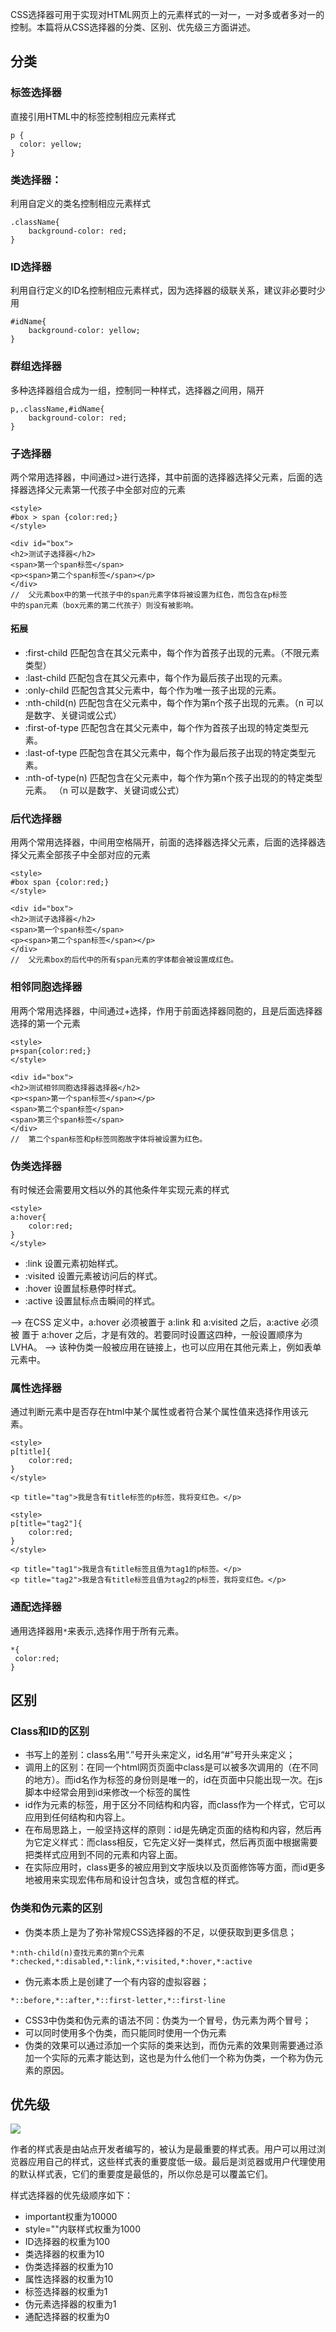 <!-- ---
title: CSS选择器
date: 2018-01-13
tags: CSS
--- -->

CSS选择器可用于实现对HTML网页上的元素样式的一对一，一对多或者多对一的控制。本篇将从CSS选择器的分类、区别、优先级三方面讲述。

## 分类

### 标签选择器
直接引用HTML中的标签控制相应元素样式
```
p {
  color: yellow;
}
```

### 类选择器：
利用自定义的类名控制相应元素样式
```
.className{
    background-color: red;
}
```
### ID选择器
利用自行定义的ID名控制相应元素样式，因为选择器的级联关系，建议非必要时少用
```
#idName{
    background-color: yellow;
}
```
### 群组选择器
多种选择器组合成为一组，控制同一种样式，选择器之间用，隔开
```
p,.className,#idName{
    background-color: red;
}
```
### 子选择器
两个常用选择器，中间通过>进行选择，其中前面的选择器选择父元素，后面的选择器选择父元素第一代孩子中全部对应的元素
```
<style>
#box > span {color:red;}
</style>

<div id="box">
<h2>测试子选择器</h2>
<span>第一个span标签</span>
<p><span>第二个span标签</span></p>
</div>
//  父元素box中的第一代孩子中的span元素字体将被设置为红色，而包含在p标签 
中的span元素（box元素的第二代孩子）则没有被影响。
```

#### 拓展

* :first-child 匹配包含在其父元素中，每个作为首孩子出现的元素。（不限元素类型）
* :last-child 匹配包含在其父元素中，每个作为最后孩子出现的元素。
* :only-child 匹配包含其父元素中，每个作为唯一孩子出现的元素。
* :nth-child(n) 匹配包含在父元素中，每个作为第n个孩子出现的元素。（n 可以是数字、关键词或公式）
* :first-of-type 匹配包含在其父元素中，每个作为首孩子出现的特定类型元素。
* :last-of-type 匹配包含在其父元素中，每个作为最后孩子出现的特定类型元素。
* :nth-of-type(n) 匹配包含在父元素中，每个作为第n个孩子出现的的特定类型元素。 （n 可以是数字、关键词或公式）

### 后代选择器
用两个常用选择器，中间用空格隔开，前面的选择器选择父元素，后面的选择器选择父元素全部孩子中全部对应的元素
```
<style>
#box span {color:red;}
</style>

<div id="box">
<h2>测试子选择器</h2>
<span>第一个span标签</span>
<p><span>第二个span标签</span></p>
</div>
//  父元素box的后代中的所有span元素的字体都会被设置成红色。
```
### 相邻同胞选择器
用两个常用选择器，中间通过+选择，作用于前面选择器同胞的，且是后面选择器选择的第一个元素
```
<style>
p+span{color:red;}
</style>

<div id="box">
<h2>测试相邻同胞选择器选择器</h2>
<p><span>第一个span标签</span></p>
<span>第二个span标签</span>
<span>第三个span标签</span>
</div>
//  第二个span标签和p标签同胞故字体将被设置为红色。
```
### 伪类选择器
有时候还会需要用文档以外的其他条件年实现元素的样式
```
<style>
a:hover{
    color:red;
}
</style>
```

* :link 设置元素初始样式。
* :visited 设置元素被访问后的样式。
* :hover 设置鼠标悬停时样式。
* :active 设置鼠标点击瞬间的样式。

--> 在CSS 定义中，a:hover 必须被置于 a:link 和 a:visited 之后，a:active 必须被 
置于 a:hover 之后，才是有效的。若要同时设置这四种，一般设置顺序为LVHA。
--> 该种伪类一般被应用在链接上，也可以应用在其他元素上，例如表单元素中。

### 属性选择器
通过判断元素中是否存在html中某个属性或者符合某个属性值来选择作用该元素。
```
<style>
p[title]{
    color:red;
}
</style>

<p title="tag">我是含有title标签的p标签，我将变红色。</p>
```

```
<style>
p[title="tag2"]{
    color:red;
}
</style>
    
<p title="tag1">我是含有title标签且值为tag1的p标签。</p>
<p title="tag2">我是含有title标签且值为tag2的p标签，我将变红色。</p>
```
### 通配选择器
通用选择器用``*``来表示,选择作用于所有元素。
```
*{
 color:red;
}
```

## 区别

### Class和ID的区别

* 书写上的差别：class名用“.”号开头来定义，id名用“#”号开头来定义； 
* 调用上的区别：在同一个html网页页面中class是可以被多次调用的（在不同的地方）。而id名作为标签的身份则是唯一的，id在页面中只能出现一次。在js脚本中经常会用到id来修改一个标签的属性 
* id作为元素的标签，用于区分不同结构和内容，而class作为一个样式，它可以应用到任何结构和内容上。 
* 在布局思路上，一般坚持这样的原则：id是先确定页面的结构和内容，然后再为它定义样式：而class相反，它先定义好一类样式，然后再页面中根据需要把类样式应用到不同的元素和内容上面。 
* 在实际应用时，class更多的被应用到文字版块以及页面修饰等方面，而id更多地被用来实现宏伟布局和设计包含块，或包含框的样式。

### 伪类和伪元素的区别

* 伪类本质上是为了弥补常规CSS选择器的不足，以便获取到更多信息；
```
*:nth-child(n)查找元素的第n个元素
*:checked,*:disabled,*:link,*:visited,*:hover,*:active
```
* 伪元素本质上是创建了一个有内容的虚拟容器；
```
*::before,*::after,*::first-letter,*::first-line
```
* CSS3中伪类和伪元素的语法不同：伪类为一个冒号，伪元素为两个冒号；
* 可以同时使用多个伪类，而只能同时使用一个伪元素
* 伪类的效果可以通过添加一个实际的类来达到，而伪元素的效果则需要通过添加一个实际的元素才能达到，这也是为什么他们一个称为伪类，一个称为伪元素的原因。

## 优先级

![](https://zhangmingemma.github.io/dist/images/2018-01-13/20180310image1.png)

作者的样式表是由站点开发者编写的，被认为是最重要的样式表。用户可以用过浏览器应用自己的样式，这些样式表的重要度低一级。最后是浏览器或用户代理使用的默认样式表，它们的重要度是最低的，所以你总是可以覆盖它们。

样式选择器的优先级顺序如下：

* important权重为10000
* style=""内联样式权重为1000
* ID选择器的权重为100
* 类选择器的权重为10
* 伪类选择器的权重为10
* 属性选择器的权重为10
* 标签选择器的权重为1
* 伪元素选择器的权重为1
* 通配选择器的权重为0